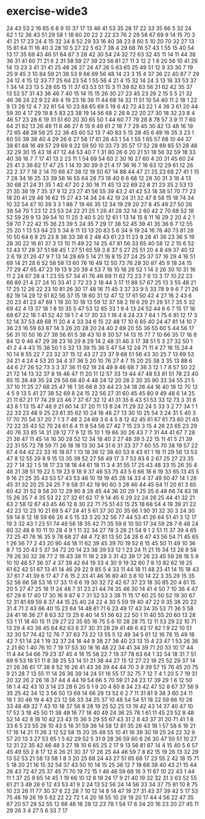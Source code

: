 # exercise-wide3
24
43
53
2
16
65
6
8
9
10
37
17
13
46
41
53
35
28
17
22
33
35
66
5
32
24
62
1
12
36
43
51
29
58
1
18
60
20
22
2
22
23
76
2
29
58
67
69
9
14
15
70
3
41
21
17
23
24
4
15
32
34
8
52
29
33
16
40
38
23
8
60
5
10
20
70
32
27
13
15
61
64
11
16
40
3
28
10
5
27
22
5
62
7
38
4
29
68
76
57
43
1
55
15
40
54
13
17
35
69
43
46
51
64
87
3
28
42
30
54
24
32
72
63
32
45
11
14
11
44
38
36
31
41
60
71
21
6
2
31
58
59
27
39
23
56
81
27
11
3
12
2
1
8
20
56
10
41
26
14
13
23
3
41
31
41
25
48
26
27
24
47
26
5
63
65
25
49
51
12
9
33
30
7
19
25
9
45
3
10
84
59
21
38
53
9
66
69
56
48
14
23
3
15
4
37
36
22
40
87
7
29
24
12
4
15
12
33
77
25
64
23
54
1
55
56
4
21
4
15
32
14
24
3
13
18
33
53
37
1
34
14
23
13
5
28
65
15
11
37
63
53
51
15
3
11
39
62
63
56
21
62
42
35
37
13
52
57
31
43
36
46
7
40
15
14
15
15
26
30
27
23
45
23
26
2
15
5
5
21
32
46
38
24
22
9
22
49
4
19
23
16
36
11
44
68
14
32
11
51
10
54
40
11
2
18
1
22
9
13
28
12
4
7
32
81
54
10
23
88
65
69
5
19
6
42
72
43
22
1
4
36
3
61
20
44
59
30
4
17
29
19
8
5
83
23
38
19
14
56
68
2
26
8
22
20
27
30
18
32
23
8
4
46
57
23
28
6
19
31
51
60
20
30
65
50
1
44
60
77
79
28
8
78
57
3
9
11
7
60
64
21
82
13
26
49
11
6
46
27
6
15
9
49
61
2
18
7
7
29
45
30
42
13
48
16
19
72
65
48
28
56
25
22
36
45
60
52
13
7
40
83
5
15
28
45
6
49
16
35
3
23
1
60
55
38
38
40
4
29
26
6
27
58
17
61
26
43
1
54
1
55
1
65
57
68
10
44
37
38
61
48
16
49
57
29
69
9
22
59
50
10
33
73
35
57
17
52
28
69
85
51
28
48
32
29
30
15
43
18
47
12
44
53
40
7
1
31
80
26
6
20
21
51
18
56
32
59
18
33
40
38
16
7
7
17
41
13
2
23
11
1
54
69
54
60
2
30
16
27
60
4
20
31
45
60
24
25
41
3
36
62
17
47
25
1
14
10
30
39
9
21
4
17
36
16
7
16
63
12
29
61
12
26
22
2
37
7
18
2
14
70
66
47
38
12
19
50
67
14
88
44
47
21
25
23
68
27
41
1
15
7
28
34
16
25
33
39
58
16
55
64
28
73
18
40
6
6
68
12
28
30
31
3
18
4
13
30
68
21
24
31
35
1
42
47
20
2
30
16
71
45
13
22
69
22
8
21
23
35
2
53
13
21
35
36
19
7
35
37
9
12
23
27
41
56
55
39
43
2
41
42
53
18
38
51
70
77
23
18
20
41
29
48
16
62
15
27
43
14
34
24
42
19
24
31
32
47
8
58
15
18
74
34
10
32
54
47
10
39
3
3
1
86
7
19
46
35
12
34
19
29
20
27
8
45
49
27
50
26
38
54
70
1
23
12
23
53
24
22
21
25
1
26
41
28
32
14
2
60
42
2
70
68
52
18
52
59
29
9
13
39
54
10
11
25
3
40
5
20
12
61
1
13
14
15
8
11
16
29
2
20
4
2
1
59
70
7
22
42
15
36
23
39
5
24
35
7
29
17
38
52
45
39
41
35
36
6
7
12
55
25
20
1
13
53
64
23
5
34
8
11
13
13
20
83
5
6
34
9
19
24
16
76
40
73
81
28
10
50
64
6
8
25
23
8
36
33
38
6
2
48
43
61
23
11
23
8
28
41
36
23
36
5
19
28
30
22
16
61
37
3
13
10
11
49
22
14
25
47
81
56
33
65
40
58
12
2
10
6
52
13
43
17
28
37
51
68
45
1
27
51
65
59
3
8
37
5
27
25
51
20
4
8
49
37
40
12
2
6
19
21
26
47
9
7
13
14
28
69
5
14
21
16
8
15
27
24
25
37
37
16
29
4
16
51
69
14
21
28
6
52
58
58
13
60
76
16
49
12
50
73
76
29
30
87
45
9
18
24
15
77
29
47
65
47
23
19
13
9
20
39
4
53
7
16
10
18
26
52
1
14
3
26
30
10
31
16
11
2
24
67
28
4
1
23
55
57
34
41
76
46
69
11
62
72
23
7
6
13
3
17
10
22
23
66
89
21
4
27
24
10
33
41
2
72
23
2
18
44
3
17
11
88
57
67
25
13
3
55
48
21
17
25
12
26
22
23
10
81
26
30
17
48
16
71
45
3
37
33
9
5
33
78
9
9
6
7
21
26
82
19
14
29
12
61
82
56
37
15
18
60
31
12
47
12
17
61
50
42
4
27
16
2
43
6
20
23
41
23
47
69
1
19
30
10
18
13
59
12
37
58
2
19
6
29
21
26
51
7
35
5
32
69
42
4
13
37
18
1
8
10
35
5
47
53
12
65
33
1
9
4
13
24
52
44
6
6
7
15
17
16
68
67
22
18
1
41
52
42
19
1
7
4
17
30
33
1
16
4
8
24
23
7
64
1
75
6
81
12
17
3
12
14
37
53
48
68
11
20
4
4
33
34
6
15
22
48
17
10
6
65
40
24
47
81
14
10
7
36
23
16
59
63
87
14
3
26
20
28
20
24
40
2
69
20
55
36
55
60
5
44
56
17
56
31
10
50
16
27
38
56
61
5
38
43
10
8
30
57
14
13
15
77
7
10
66
35
17
16
8
84
12
9
46
47
29
38
23
16
29
8
29
14
2
48
31
46
3
17
38
51
5
3
27
32
50
1
41
2
4
4
43
15
38
50
1
5
32
13
39
15
36
5
47
54
12
24
71
11
4
27
16
15
24
4
10
14
8
55
22
7
23
32
37
15
12
43
27
23
37
9
68
51
56
43
30
25
7
13
69
53
24
21
4
24
4
53
20
34
4
37
36
5
20
10
76
27
4
7
15
20
25
38
3
35
13
88
6
44
6
27
26
52
73
3
3
37
36
11
62
19
24
49
8
46
68
7
36
3
12
1
7
8
57
50
22
21
72
14
13
32
37
8
16
46
47
11
20
11
12
57
33
13
44
47
48
53
81
51
78
23
40
65
15
38
49
35
24
29
56
66
40
4
48
24
12
20
26
2
30
35
90
33
34
55
21
5
37
10
11
25
27
68
25
47
16
1
35
66
8
33
44
23
34
18
26
44
16
40
18
12
70
12
4
5
9
13
5
41
27
38
52
69
8
24
15
22
56
27
31
60
45
45
80
9
49
48
6
14
25
21
11
67
21
17
74
29
23
46
7
37
67
32
12
41
31
35
6
43
51
53
33
12
73
3
31
6
43
8
1
13
15
47
48
9
21
60
14
37
20
11
13
8
24
71
29
32
24
5
33
3
2
77
34
1
1
22
33
23
48
9
25
23
61
35
62
10
24
18
46
27
13
30
10
25
54
3
24
31
5
40
3
17
70
70
54
37
20
7
1
3
7
48
2
24
69
3
6
4
5
8
12
42
45
61
67
61
73
60
21
45
72
22
35
43
52
70
24
61
6
4
11
8
54
56
27
42
7
15
23
3
15
4
26
23
65
23
29
40
76
33
85
14
31
28
12
77
9
12
15
10
1
19
66
30
26
43
7
7
31
44
41
67
7
28
21
38
47
11
45
14
16
30
28
52
12
34
18
40
2
27
48
39
5
22
15
11
41
5
21
39
22
31
55
72
78
59
71
26
18
18
13
30
34
31
6
31
33
37
7
60
55
70
38
19
57
22
67
4
64
42
22
33
16
18
67
1
13
18
39
12
38
40
53
9
43
61
1
18
11
29
56
13
53
47
8
12
55
29
8
9
15
13
35
39
52
27
56
49
17
3
7
53
83
6
2
67
25
27
23
35
22
7
14
32
1
5
18
17
23
18
18
44
61
18
11
3
4
31
55
17
25
43
48
33
15
26
35
4
48
21
38
51
19
22
5
19
23
9
18
9
37
46
53
75
43
5
6
66
18
6
19
33
65
13
45
5
9
16
21
25
35
43
53
57
43
53
46
10
19
19
45
28
14
33
4
37
49
50
47
14
1
26
45
31
32
20
25
24
25
7
9
58
31
42
19
90
60
3
28
46
44
45
64
11
20
61
3
65
60
42
31
52
9
58
20
12
29
90
8
28
45
44
36
20
29
1
25
35
6
48
66
74
83
18
15
26
35
7
4
35
53
22
27
32
61
62
17
9
14
45
6
29
22
24
26
25
44
41
32
21
63
2
58
12
67
43
45
46
12
8
30
22
71
75
51
43
15
25
18
68
54
4
19
39
21
22
42
23
12
23
10
21
69
5
47
24
41
5
61
37
30
20
35
66
1
90
31
32
30
3
24
30
59
14
8
12
18
59
66
26
4
5
15
33
3
20
32
56
77
44
53
41
26
64
51
41
3
12
17
19
3
32
43
1
23
51
74
49
56
18
35
42
71
35
59
8
10
50
17
34
59
28
7
6
48
24
60
32
48
8
10
11
10
28
4
9
1
11
32
34
27
78
3
28
21
54
9
1
2
51
11
37
39
4
65
72
25
41
76
16
35
9
78
68
27
48
4
72
81
13
50
24
28
6
47
43
56
54
71
45
65
1
26
56
77
2
43
20
90
44
18
11
62
39
45
39
70
19
52
8
15
45
50
11
49
10
36
8
7
13
20
43
5
37
34
72
20
14
23
38
39
53
12
1
23
24
11
21
15
34
13
28
8
56
79
26
30
32
38
77
2
16
43
38
11
19
2
28
3
31
42
39
17
26
23
45
59
28
18
5
8
10
10
48
57
36
37
4
37
39
42
64
19
33
4
30
9
19
32
60
7
8
13
82
62
18
25
61
62
42
51
67
13
41
14
46
29
22
9
85
5
4
33
11
44
18
11
48
23
41
14
15
18
43
37
61
7
41
39
6
17
47
7
6
15
2
33
41
46
16
80
40
3
8
10
14
22
3
35
29
15
35
52
56
66
58
53
16
17
33
11
6
6
19
30
32
72
42
67
37
23
18
30
85
20
4
61
15
20
5
27
47
25
18
11
24
48
7
31
23
21
44
74
35
46
30
14
41
4
50
7
10
36
4
47
67
29
6
17
40
17
30
16
9
67
6
7
31
52
53
3
38
11
15
17
60
25
50
52
19
30
67
12
31
81
69
59
8
37
44
15
25
40
24
22
4
30
5
59
19
40
47
22
9
35
38
20
22
31
4
71
2
43
66
40
15
23
64
14
48
81
71
6
23
49
17
43
34
35
53
71
36
5
58
24
41
16
36
27
8
63
32
13
25
6
40
14
51
56
62
22
50
1
11
40
55
20
60
13
28
53
1
11
18
40
15
11
29
27
22
35
65
16
75
5
6
10
28
28
75
12
11
53
29
22
10
71
13
29
4
43
38
45
64
62
63
8
27
30
31
28
29
41
46
6
42
17
82
1
9
22
10
51
32
30
57
74
42
12
76
7
37
63
73
22
13
55
5
12
49
34
5
61
12
16
78
15
49
18
42
7
51
14
24
1
19
32
37
24
16
44
9
38
27
36
40
23
13
15
4
23
47
1
53
26
36
2
21
60
1
40
76
10
7
19
17
53
30
18
16
48
22
34
41
34
39
71
20
33
10
17
44
11
4
44
54
66
79
23
37
45
4
16
15
58
22
7
19
37
78
63
64
1
32
54
18
31
7
51
69
9
53
18
51
11
8
38
25
53
14
51
21
38
44
27
15
12
27
22
18
25
52
29
37
14
21
26
36
61
17
38
8
52
16
26
41
43
38
39
44
44
70
3
9
39
57
15
76
45
20
75
9
21
28
7
13
55
11
14
26
36
39
14
24
51
16
55
17
32
75
7
12
7
4
1
20
5
7
19
31
20
32
26
2
26
18
37
44
4
44
19
54
66
5
70
59
21
24
23
17
39
29
1
6
12
50
18
1
4
42
43
10
3
14
23
28
6
20
5
1
9
20
4
60
8
34
23
42
47
52
8
67
37
56
9
35
25
42
34
12
3
56
50
13
69
14
66
29
13
52
6
2
7
11
31
81
9
38
3
60
24
11
18
1
30
46
19
4
43
23
12
56
33
34
25
37
10
48
54
54
51
18
22
59
66
10
28
33
48
49
32
7
43
10
18
37
56
8
28
19
25
52
25
13
19
42
43
14
37
40
47
10
17
52
3
18
45
50
11
38
49
16
77
18
40
49
24
36
25
78
1
61
11
45
23
52
8
48
52
14
42
8
18
10
42
23
43
15
36
5
29
55
67
43
31
2
8
43
37
31
20
71
41
1
8
33
6
5
23
55
26
10
43
5
16
31
59
36
14
58
12
81
35
26
43
18
1
57
58
6
16
21
17
16
14
21
11
26
3
12
52
58
15
20
35
48
55
10
41
16
39
30
19
25
24
22
32
9
57
20
13
3
27
53
65
1
5
62
29
52
5
31
9
28
36
59
60
6
26
30
47
50
51
10
27
12
31
22
35
42
46
48
3
27
18
10
6
65
25
2
17
9
13
56
81
87
14
4
15
40
5
6
57
45
49
55
2
8
17
12
6
26
21
30
37
17
26
25
44
46
59
7
8
82
15
19
26
13
32
29
13
52
53
21
58
13
58
1
8
3
20
25
68
24
43
27
51
65
68
17
23
55
2
42
18
15
71
5
18
20
21
16
15
32
54
37
43
50
10
14
15
25
36
12
7
18
68
38
40
43
21
15
44
26
43
72
47
25
37
45
71
70
19
72
15
1
46
46
59
69
16
3
11
67
10
22
43
1
44
11
1
37
25
9
65
14
45
1
19
66
10
12
8
19
24
17
9
21
40
19
32
32
31
3
63
52
55
61
21
3
49
26
6
12
43
53
41
9
2
24
13
52
56
24
14
56
33
34
37
75
81
10
8
75
10
23
26
11
77
30
37
6
22
28
7
10
12
14
8
14
47
19
27
31
43
37
39
42
5
17
53
75
46
19
26
19
5
62
22
22
72
1
4
20
18
55
10
29
19
20
17
44
4
56
22
47
35
67
20
57
28
52
55
12
68
46
16
28
12
23
78
1
54
17
6
34
20
16
23
20
27
45
11
29
26
3
4
27
5
6
33
7
17
